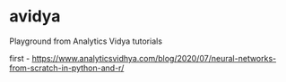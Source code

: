 # avidya
Playground from Analytics Vidya tutorials

first - https://www.analyticsvidhya.com/blog/2020/07/neural-networks-from-scratch-in-python-and-r/
